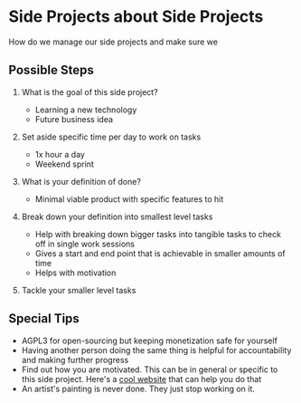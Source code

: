 # Side Projects about Side Projects

How do we manage our side projects and make sure we

## Possible Steps

1. What is the goal of this side project?

    - Learning a new technology
    - Future business idea

2. Set aside specific time per day to work on tasks

    - 1x hour a day
    - Weekend sprint

3. What is your definition of done?

    - Minimal viable product with specific features to hit

4. Break down your definition into smallest level tasks

    - Help with breaking down bigger tasks into tangible tasks to check off in single work sessions
    - Gives a start and end point that is achievable in smaller amounts of time
    - Helps with motivation

5. Tackle your smaller level tasks

## Special Tips

-   AGPL3 for open-sourcing but keeping monetization safe for yourself
-   Having another person doing the same thing is helpful for accountability and making further progress
-   Find out how you are motivated. This can be in general or specific to this side project. Here's a [cool website](https://miro.com/miroverse/moving-motivators/) that can help you do that
-   An artist's painting is never done. They just stop working on it.
